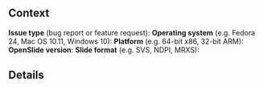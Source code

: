 ## Context

**Issue type** (bug report or feature request): 
**Operating system** (e.g. Fedora 24, Mac OS 10.11, Windows 10): 
**Platform** (e.g. 64-bit x86, 32-bit ARM): 
**OpenSlide version**: 
**Slide format** (e.g. SVS, NDPI, MRXS): 

## Details

